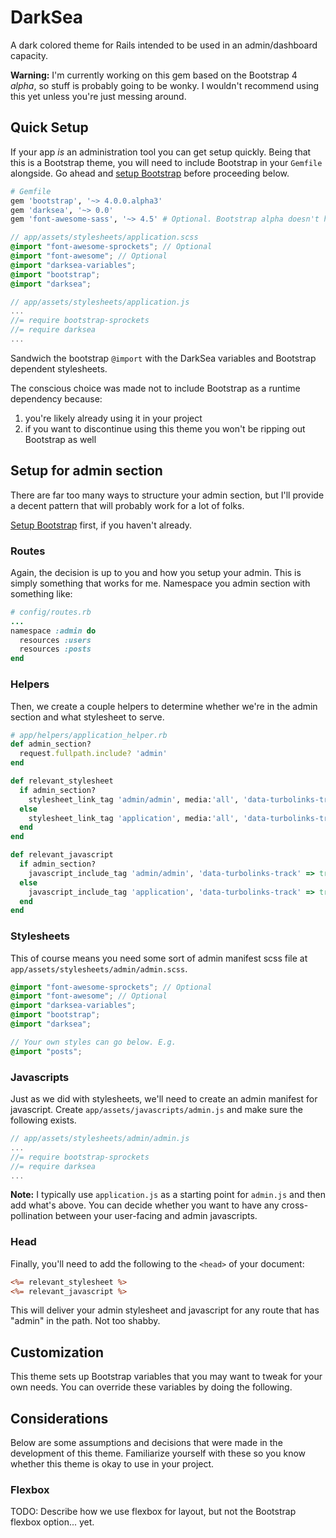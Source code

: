 # DarkSea

A dark colored theme for Rails intended to be used in an admin/dashboard capacity.

**Warning:** I'm currently working on this gem based on the Bootstrap 4 *alpha*, so stuff is probably going to be wonky. I wouldn't recommend using this yet unless you're just messing around.

## Quick Setup

If your app *is* an administration tool you can get setup quickly. Being that this is a Bootstrap theme, you will need to include Bootstrap in your `Gemfile` alongside. Go ahead and [setup Bootstrap](https://github.com/twbs/bootstrap-rubygem) before proceeding below.

```ruby
# Gemfile
gem 'bootstrap', '~> 4.0.0.alpha3'
gem 'darksea', '~> 0.0'
gem 'font-awesome-sass', '~> 4.5' # Optional. Bootstrap alpha doesn't have glyphicons yet
```

```scss
// app/assets/stylesheets/application.scss
@import "font-awesome-sprockets"; // Optional
@import "font-awesome"; // Optional
@import "darksea-variables";
@import "bootstrap";
@import "darksea";
```

```js
// app/assets/stylesheets/application.js
...
//= require bootstrap-sprockets
//= require darksea
...
```

Sandwich the bootstrap `@import` with the DarkSea variables and Bootstrap dependent stylesheets.

The conscious choice was made not to include Bootstrap as a runtime dependency because:

1. you're likely already using it in your project
2. if you want to discontinue using this theme you won't be ripping out Bootstrap as well

## Setup for admin section

There are far too many ways to structure your admin section, but I'll provide a decent pattern that will probably work for a lot of folks.

[Setup Bootstrap](https://github.com/twbs/bootstrap-rubygem) first, if you haven't already.

### Routes

Again, the decision is up to you and how you setup your admin. This is simply something that works for me. Namespace you admin section with something like:

```ruby
# config/routes.rb
...
namespace :admin do
  resources :users
  resources :posts
end
```

### Helpers

Then, we create a couple helpers to determine whether we're in the admin section and what stylesheet to serve.

```ruby
# app/helpers/application_helper.rb
def admin_section?
  request.fullpath.include? 'admin'
end

def relevant_stylesheet
  if admin_section?
    stylesheet_link_tag 'admin/admin', media:'all', 'data-turbolinks-track' => true
  else
    stylesheet_link_tag 'application', media:'all', 'data-turbolinks-track' => true
  end
end

def relevant_javascript
  if admin_section?
    javascript_include_tag 'admin/admin', 'data-turbolinks-track' => true
  else
    javascript_include_tag 'application', 'data-turbolinks-track' => true
  end
end

```

### Stylesheets

This of course means you need some sort of admin manifest scss file at `app/assets/stylesheets/admin/admin.scss`.

```scss
@import "font-awesome-sprockets"; // Optional
@import "font-awesome"; // Optional
@import "darksea-variables";
@import "bootstrap";
@import "darksea";

// Your own styles can go below. E.g.
@import "posts";
```

### Javascripts

Just as we did with stylesheets, we'll need to create an admin manifest for javascript. Create `app/assets/javascripts/admin.js` and make sure the following exists.

```js
// app/assets/stylesheets/admin/admin.js
...
//= require bootstrap-sprockets
//= require darksea
...
```

**Note:** I typically use `application.js` as a starting point for `admin.js` and then add what's above. You can decide whether you want to have any cross-pollination between your user-facing and admin javascripts.

### Head

Finally, you'll need to add the following to the `<head>` of your document:

```html.erb
<%= relevant_stylesheet %>
<%= relevant_javascript %>
```

This will deliver your admin stylesheet and javascript for any route that has "admin" in the path. Not too shabby.

## Customization

This theme sets up Bootstrap variables that you may want to tweak for your own needs. You can override these variables by doing the following.

## Considerations

Below are some assumptions and decisions that were made in the development of this theme. Familiarize yourself with these so you know whether this theme is okay to use in your project.

### Flexbox

TODO: Describe how we use flexbox for layout, but not the Bootstrap flexbox option... yet.
